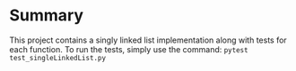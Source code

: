 # Summary

This project contains a singly linked list implementation along with tests for each function.
To run the tests, simply use the command:
`pytest test_singleLinkedList.py`